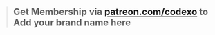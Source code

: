 > ## Get Membership via [patreon.com/codexo](https://patreon.com/codexo) to Add your brand name here
